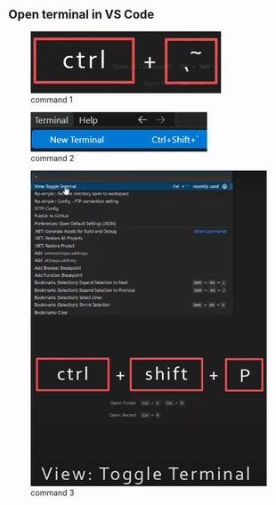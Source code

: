 ## Open terminal in VS Code

<figure>
  <img src="images/image.png" alt="" />
  <figcaption>command 1</figcaption>
</figure>

<figure>
  <img src="images/image-2.png" alt="" />
  <figcaption>command 2</figcaption>
</figure>

<figure>
  <img src="images/image-3.png" alt="" />
  <figcaption>command 3</figcaption>
</figure>
